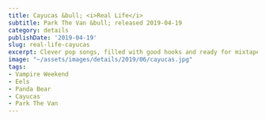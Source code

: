 ```yaml
---
title: Cayucas &bull; <i>Real Life</i>
subtitle: Park The Van &bull; released 2019-04-19
category: details
publishDate: '2019-04-19'
slug: real-life-cayucas
excerpt: Clever pop songs, filled with good hooks and ready for mixtapes
image: "~/assets/images/details/2019/06/cayucas.jpg"
tags:
- Vampire Weekend
- Eels
- Panda Bear
- Cayucas
- Park The Van
---
```


